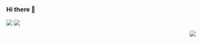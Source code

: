 ### Hi there 👋

<!--
**AmirZoyber/AmirZoyber** is a ✨ _special_ ✨ repository because its `README.md` (this file) appears on your GitHub profile.

Here are some ideas to get you started:

- 🔭 I’m currently working on ...
- 🌱 I’m currently learning ...
- 👯 I’m looking to collaborate on ...
- 🤔 I’m looking for help with ...
- 💬 Ask me about ...
- 📫 How to reach me: ...
- 😄 Pronouns: ...
- ⚡ Fun fact: ...
![GitHub stats]()

https://img.shields.io/badge/-Python-FBFF08
-->
<p>
  <img align="center" src="https://img.shields.io/badge/Python-FFD43B?style=for-the-badge&logo=python&logoColor=blue">
  <img align="center" src="https://img.shields.io/badge/Linux -Linux.svg?style=for-the-badge&logo=Linux&logoColor=white&color=yellow">
</p>

<p>
<img align="right" src="https://github-readme-stats.vercel.app/api?username=amirzoyber&theme=blue-green" >
</p>
